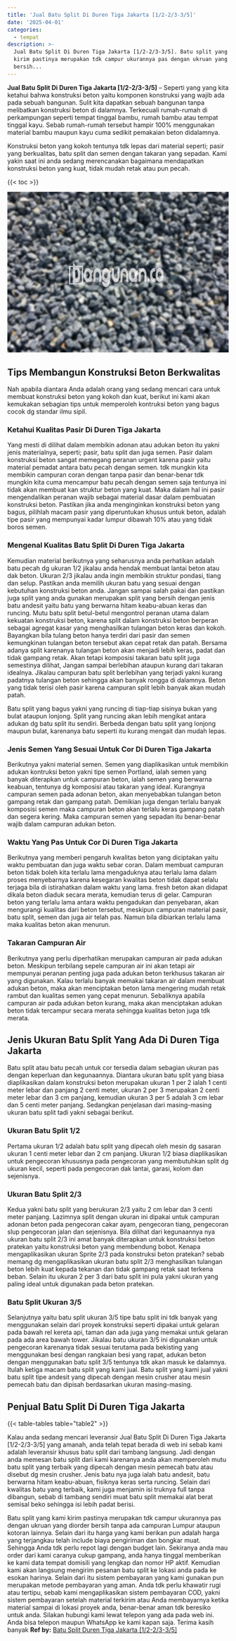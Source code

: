 ```yaml
---
title: 'Jual Batu Split Di Duren Tiga Jakarta [1/2-2/3-3/5]'
date: '2025-04-01'
categories:
  - tempat
description: >-
  Jual Batu Split Di Duren Tiga Jakarta [1/2-2/3-3/5]. Batu split yang kami
  kirim pastinya merupakan tdk campur ukurannya pas dengan ukruan yang diorder
  bersih...
---
```


**Jual Batu Split Di Duren Tiga Jakarta \[1/2-2/3-3/5\]** – Seperti yang yang kita ketahui bahwa konstruksi beton yaitu komponen konstruksi yang wajib ada pada sebuah bangunan. Sulit kita dapatkan sebuah bangunan tanpa melibatkan konstruksi beton di dalamnya. Terkecuali rumah-rumah di perkampungan seperti tempat tinggal bambu, rumah bambu atau tempat tinggal kayu. Sebab rumah-rumah tersebut hampir 100% menggunakan material bambu maupun kayu cuma sedikit pemakaian beton didalamnya.

Konstruksi beton yang kokoh tentunya tdk lepas dari material seperti; pasir yang berkualitas, batu split dan semen dengan takaran yang sepadan. Kami yakin saat ini anda sedang merencanakan bagaimana mendapatkan konstruksi beton yang kuat, tidak mudah retak atau pun pecah.

{{< toc >}}

![Jual Batu Split Di Duren Tiga Jakarta [1/2-2/3-3/5]](/images/jual-batu-split-01.png)

## Tips Membangun Konstruksi Beton Berkwalitas

Nah apabila diantara Anda adalah orang yang sedang mencari cara untuk membuat konstruksi beton yang kokoh dan kuat, berikut ini kami akan kemukakan sebagian tips untuk memperoleh kontruksi beton yang bagus cocok dg standar ilmu sipil.

### Ketahui Kualitas Pasir Di Duren Tiga Jakarta

Yang mesti di dilihat dalam membikin adonan atau adukan beton itu yakni jenis materialnya, seperti; pasir, batu split dan juga semen. Pasir dalam konstruksi beton sangat memegang peranan urgent karena pasir yaitu material pemadat antara batu pecah dengan semen. tdk mungkin kita membikin campuran coran dengan tanpa pasir dan benar-benar tdk mungkin kita cuma mencampur batu pecah dengan semen saja tentunya ini tidak akan membuat kan struktur beton yang kuat. Maka dalam hal ini pasir mengendalikan peranan wajib sebagai material dasar dalam pembuatan konstruksi beton. Pastikan jika anda menginginkan konstruksi beton yang bagus, pilihlah macam pasir yang diperuntukan khusus untuk beton, adalah tipe pasir yang mempunyai kadar lumpur dibawah 10% atau yang tidak boros semen.

### Mengenal Kualitas Batu Split Di Duren Tiga Jakarta

Kemudian material berikutnya yang seharusnya anda perhatikan adalah batu pecah dg ukuran 1/2 jikalau anda hendak membuat lantai beton atau dak beton. Ukuran 2/3 jikalau anda ingin membikin struktur pondasi, tiang dan selup. Pastikan anda memilih ukuran batu yang sesuai dengan kebutuhan konstruksi beton anda. Jangan sampai salah pakai dan pastikan juga split yang anda gunakan merupakan split yang bersih dengan jenis batu andesit yaitu batu yang berwarna hitam keabu-abuan keras dan runcing. Mutu batu split betul-betul mengontrol peranan utama dalam kekuatan konstruksi beton, karena split dalam konstruksi beton berperan sebagai agregat kasar yang menghasilkan tulangan beton keras dan kokoh. Bayangkan bila tulang beton hanya terdiri dari pasir dan semen kemungkinan tulangan beton tersebut akan cepat retak dan patah. Bersama adanya split karenanya tulangan beton akan menjadi lebih keras, padat dan tidak gampang retak. Akan tetapi komposisi takaran batu split juga semestinya dilihat, Jangan sampai berlebihan ataupun kurang dari takaran idealnya. Jikalau campuran batu split berlebihan yang terjadi yakni kurang padatnya tulangan beton sehingga akan banyak rongga di dalamnya. Beton yang tidak terisi oleh pasir karena campuran split lebih banyak akan mudah patah.

Batu split yang bagus yakni yang runcing di tiap-tiap sisinya bukan yang bulat ataupun lonjong. Split yang runcing akan lebih mengikat antara adukan dg batu split itu sendiri. Berbeda dengan batu split yang lonjong maupun bulat, karenanya batu seperti itu kurang mengait dan mudah lepas.

### Jenis Semen Yang Sesuai Untuk Cor Di Duren Tiga Jakarta

Berikutnya yakni material semen. Semen yang diaplikasikan untuk membikin adukan kontruksi beton yakni tipe semen Portland, ialah semen yang banyak diterapkan untuk campuran beton, ialah semen yang berwarna keabuan, tentunya dg komposisi atau takaran yang ideal. Kurangnya campuran semen pada adonan beton, akan menyebabkan tulangan beton gampang retak dan gampang patah. Demikian juga dengan terlalu banyak komposisi semen maka campuran beton akan terlalu keras gampang patah dan segera kering. Maka campuran semen yang sepadan itu benar-benar wajib dalam campuran adukan beton.

### Waktu Yang Pas Untuk Cor Di Duren Tiga Jakarta

Berikutnya yang memberi pengaruh kwalitas beton yang diciptakan yaitu waktu pembuatan dan juga waktu sebar coran. Dalam membuat campuran beton tidak boleh kita terlalu lama mengaduknya atau terlalu lama dalam proses menyebarnya karena kesegaran kwalitas beton tidak dapat selalu terjaga bila di istirahatkan dalam waktu yang lama. fresh beton akan didapat dikala beton diaduk secara merata, kemudian terus di gelar. Campuran beton yang terlalu lama antara waktu pengadukan dan penyebaran, akan mengurangi kualitas dari beton tersebut, meskipun campuran material pasir, batu split, semen dan juga air telah pas. Namun bila dibiarkan terlalu lama maka kualitas beton akan menurun.

### Takaran Campuran Air

Berikutnya yang perlu diperhatikan merupakan campuran air pada adukan beton. Meskipun terbilang sepele campuran air ini akan tetapi air mempunyai peranan penting juga pada adukan beton terkhusus takaran air yang digunakan. Kalau terlalu banyak memakai takaran air dalam membuat adukan beton, maka akan menciptakan beton lama mengering mudah retak rambut dan kualitas semen yang cepat menurun. Sebaliknya apabila campuran air pada adukan beton kurang, maka akan menciptakan adukan beton tidak tercampur secara merata sehingga kualitas beton juga tdk merata.

## Jenis Ukuran Batu Split Yang Ada Di Duren Tiga Jakarta

Batu split atau batu pecah untuk cor tersedia dalam sebagian ukuran pas dengan keperluan dan kegunaannya. Diantara ukuran batu split yang biasa diaplikasikan dalam konstruksi beton merupakan ukuran 1 per 2 ialah 1 centi meter lebar dan panjang 2 centi meter, ukuran 2 per 3 merupakan 2 centi meter lebar dan 3 cm panjang, kemudian ukuran 3 per 5 adalah 3 cm lebar dan 5 centi meter panjang. Sedangkan penjelasan dari masing-masing ukuran batu split tadi yakni sebagai berikut.

### Ukuran Batu Split 1/2

Pertama ukuran 1/2 adalah batu split yang dipecah oleh mesin dg sasaran ukuran 1 centi meter lebar dan 2 cm panjang. Ukuran 1/2 biasa diaplikasikan untuk pengecoran khususnya pada pengecoran yang membutuhkan split dg ukuran kecil, seperti pada pengecoran dak lantai, garasi, kolom dan sejenisnya.

### Ukuran Batu Split 2/3

Kedua yakni batu split yang berukuran 2/3 yaitu 2 cm lebar dan 3 centi meter panjang. Lazimnya split dengan ukuran ini dipakai untuk campuran adonan beton pada pengecoran cakar ayam, pengecoran tiang, pengecoran slup pengecoran jalan dan sejenisnya. Bila dilihat dari kegunaannya nya ukuran batu split 2/3 ini amat banyak diterapkan untuk konstruksi beton pratekan yaitu konstruksi beton yang membendung bobot. Kenapa mengaplikasikan ukuran Sprite 2/3 pada konstruksi beton pratekan? sebab memang dg mengaplikasikan ukuran batu split 2/3 menghasilkan tulangan beton lebih kuat kepada tekanan dan tidak gampang retak saat terkena beban. Selain itu ukuran 2 per 3 dari batu split ini pula yakni ukuran yang paling ideal untuk digunakan pada beton pratekan.

### Batu Split Ukuran 3/5

Selanjutnya yaitu batu split ukuran 3/5 tipe batu split ini tdk banyak yang menggunakan selain dari proyek konstruksi seperti dipakai untuk gelaran pada bawah rel kereta api, taman dan ada juga yang memakai untuk gelaran pada ada area bawah tower. Jikalau batu ukuran 3/5 ini digunakan untuk pengecoran karenanya tidak sesuai terutama pada bekisting yang menggunakan besi dengan rangkaian besi yang rapat, adukan beton dengan menggunakan batu split 3/5 tentunya tdk akan masuk ke dalamnya. Itulah ketiga macam batu split yang kami jual. Batu split yang kami jual yakni batu split tipe andesit yang dipecah dengan mesin crusher atau mesin pemecah batu dan dipisah berdasarkan ukuran masing-masing.

## Penjual Batu Split Di Duren Tiga Jakarta

{{< table-tables table="table2" >}}

Kalau anda sedang mencari leveransir Jual Batu Split Di Duren Tiga Jakarta \[1/2-2/3-3/5\] yang amanah, anda telah tepat berada di web ini sebab kami adalah leveransir khusus batu split dari tambang langsung. Jadi dengan anda memesan batu split dari kami karenanya anda akan memperoleh mutu batu split yang terbaik yang dipecah dengan mesin pemecah batu atau disebut dg mesin crusher. Jenis batu nya juga ialah batu andesit, batu berwarna hitam keabu-abuan, fisiknya keras serta runcing. Selain dari kwalitas batu yang terbaik, kami juga menjamin isi truknya full tanpa dibangun, sebab di tambang sendiri muat batu split memakai alat berat semisal beko sehingga isi lebih padat berisi.

Batu split yang kami kirim pastinya merupakan tdk campur ukurannya pas dengan ukruan yang diorder bersih tanpa ada campuran Lumpur ataupun kotoran lainnya. Selain dari itu harga yang kami berikan pun adalah harga yang terjangkau telah include biaya pengiriman dan bongkar muat. Sehingga Anda tdk perlu repot lagi dengan budget lain. Sekiranya anda mau order dari kami caranya cukup gampang, anda hanya tinggal memberikan ke kami data tempat domisili yang lengkap dan nomor HP aktif. Kemudian kami akan langsung mengirim pesanan batu split ke lokasi anda pada ke esokan harinya. Selain dari itu sistem pembayaran yang kami gunakan pun merupakan metode pembayaran yang aman. Anda tdk perlu khawatir rugi atau tertipu, sebab kami mengaplikasikan sistem pembayaran COD, yakni sistem pembayaran setelah material terkirim atau Anda membayarnya ketika material sampai di lokasi proyek anda, benar-benar aman tdk beresiko untuk anda. Silakan hubungi kami lewat telepon yang ada pada web ini. Anda bisa telepon maupun WhatsApp ke kami kapan saja. Terima kasih banyak
**Ref by:** [Batu Split Duren Tiga Jakarta [1/2-2/3-3/5]](https://id.wikipedia.org/wiki/Batu)
